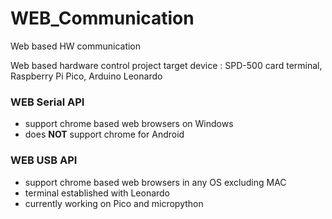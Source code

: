 # WEB_Communication
Web based HW communication

Web based hardware control project
target device : SPD-500 card terminal, Raspberry Pi Pico, Arduino Leonardo

### WEB Serial API
- support chrome based web browsers on Windows
- does **NOT** support chrome for Android

### WEB USB API
- support chrome based web browsers in any OS excluding MAC
- terminal established with Leonardo
- currently working on Pico and micropython
